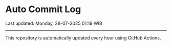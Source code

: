 # Auto Commit Log

Last updated: Monday, 28-07-2025 01:19 WIB

---

This repository is automatically updated every hour using GitHub Actions.
